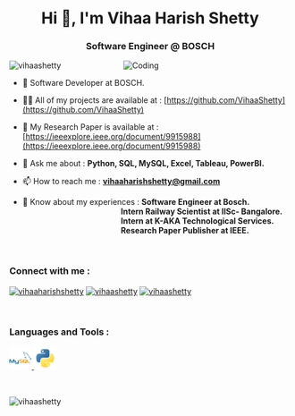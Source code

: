 <h1 align="center">Hi 👋, I'm Vihaa Harish Shetty</h1>
<h3 align="center">Software Engineer @ BOSCH</h3>

<img align="right" alt="Coding" width="300" src="https://miro.medium.com/max/1400/0*K2WLMTExLyida7OR.gif">


<p align="left"> <img src="https://komarev.com/ghpvc/?username=vihaashetty&label=Profile%20views&color=0e75b6&style=flat" alt="vihaashetty" /> </p>

- 🌱 Software Developer at BOSCH.

- 👨‍💻 All of my projects are available at : [https://github.com/VihaaShetty](https://github.com/VihaaShetty)

- 📄 My Research Paper is available at : [https://ieeexplore.ieee.org/document/9915988](https://ieeexplore.ieee.org/document/9915988)

- 💬 Ask me about : **Python, SQL, MySQL, Excel, Tableau, PowerBI.**

- 📫 How to reach me : **vihaaharishshetty@gmail.com**

- 📄 Know about my experiences :
**Software Engineer at Bosch.<br>
&nbsp; &nbsp; &nbsp; &nbsp; &nbsp; &nbsp; &nbsp; &nbsp;&nbsp;&nbsp;&nbsp;&nbsp;&nbsp;&nbsp;&nbsp;&nbsp;&nbsp;&nbsp;&nbsp;&nbsp;&nbsp;&nbsp;&nbsp;&nbsp;&nbsp;&nbsp;&nbsp;&nbsp;&nbsp;&nbsp;&nbsp;&nbsp;&nbsp;&nbsp;&nbsp;&nbsp;&nbsp;&nbsp;&nbsp;&nbsp;&nbsp;&nbsp;&nbsp;&nbsp;&nbsp;&nbsp;Intern Railway Scientist at IISc- Bangalore.<br>
&nbsp; &nbsp; &nbsp; &nbsp; &nbsp; &nbsp; &nbsp; &nbsp;&nbsp;&nbsp;&nbsp;&nbsp;&nbsp;&nbsp;&nbsp;&nbsp;&nbsp;&nbsp;&nbsp;&nbsp;&nbsp;&nbsp;&nbsp;&nbsp;&nbsp;&nbsp;&nbsp;&nbsp;&nbsp;&nbsp;&nbsp;&nbsp;&nbsp;&nbsp;&nbsp;&nbsp;&nbsp;&nbsp;&nbsp;&nbsp;&nbsp;&nbsp;&nbsp;&nbsp;&nbsp;&nbsp;Intern at K-AKA Technological Services.<br>
&nbsp; &nbsp; &nbsp; &nbsp; &nbsp; &nbsp; &nbsp; &nbsp;&nbsp;&nbsp;&nbsp;&nbsp;&nbsp;&nbsp;&nbsp;&nbsp;&nbsp;&nbsp;&nbsp;&nbsp;&nbsp;&nbsp;&nbsp;&nbsp;&nbsp;&nbsp;&nbsp;&nbsp;&nbsp;&nbsp;&nbsp;&nbsp;&nbsp;&nbsp;&nbsp;&nbsp;&nbsp;&nbsp;&nbsp;&nbsp;&nbsp;&nbsp;&nbsp;&nbsp;&nbsp;&nbsp;Research Paper Publisher at IEEE.**

<br>
<h3 align="left">Connect with me :</h3>
<p align="left">
<a href="https://linkedin.com/in/vihaaharishshetty" target="blank"><img align="center" src="https://raw.githubusercontent.com/rahuldkjain/github-profile-readme-generator/master/src/images/icons/Social/linked-in-alt.svg" alt="vihaaharishshetty" height="30" width="40" /></a>
<a href="https://www.hackerrank.com/vihaashetty" target="blank"><img align="center" src="https://raw.githubusercontent.com/rahuldkjain/github-profile-readme-generator/master/src/images/icons/Social/hackerrank.svg" alt="vihaashetty" height="30" width="40" /></a>
<a href="https://www.leetcode.com/vihaashetty" target="blank"><img align="center" src="https://raw.githubusercontent.com/rahuldkjain/github-profile-readme-generator/master/src/images/icons/Social/leet-code.svg" alt="vihaashetty" height="30" width="40" /></a>
</p>
<br>
<h3 align="left">Languages and Tools :</h3>
<p align="left"> <a href="https://www.mysql.com/" target="_blank" rel="noreferrer"> <img src="https://raw.githubusercontent.com/devicons/devicon/master/icons/mysql/mysql-original-wordmark.svg" alt="mysql" width="40" height="40"/> </a> <a href="https://www.python.org" target="_blank" rel="noreferrer"> <img src="https://raw.githubusercontent.com/devicons/devicon/master/icons/python/python-original.svg" alt="python" width="40" height="40"/> </a> </p>
<br>
<p><img align="center" src="https://github-readme-streak-stats.herokuapp.com/?user=vihaashetty&" alt="vihaashetty" /></p>
